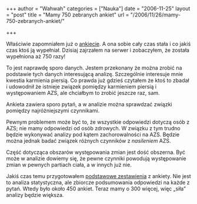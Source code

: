 +++
author = "Wahwah"
categories = ["Nauka"]
date = "2006-11-25"
layout = "post"
title = "Mamy 750 zebranych ankiet"
url = "/2006/11/26/mamy-750-zebranych-ankiet/"

+++

Właściwie zapomniałem już o [ankiecie][1]. A ona sobie cały czas stała i co jakiś czas ktoś ją wypełniał. Dzisiaj zajrzałem na serwer i zobaczyłem, że została wypełniona aż 750 razy!

To jest naprawdę sporo danych. Jestem przekonany że można zrobić na podstawie tych danych interesującą analizę. Szczególnie interesuje mnie kwestia karmienia piersią. Co prawda już gdzieś czytałem że ktoś to zbadał i udowodnił że istnieje związek pomiędzy karmieniem piersią i występowaniem AZS, ale chciałbym to zrobić jeszcze raz, sam.

<!--more-->Ankieta zawiera sporo pytań, a w analizie można sprawdzać związki pomiędzy najróżniejszymi czynnikami.

Pewnym problemem może być to, że wszystkie odpowiedzi dotyczą osób z AZS; nie mamy odpowiedzi od osób zdrowych. W związku z tym trudno będzie wykonywać analizy pod kątem zachorowalności na AZS. Będzie można jednak badać związek różnych czynników z _nasileniem_ AZS.

Część dotycząca obszarów występowania zmian jest dość obszerna. Być może w analizie dowiemy się, że pewne czynniki powodują występowanie zmian w pewnych partiach ciała, a w innych już nie.

Jakiś czas temu przygotowałem [podstawowe zestawienia][2] z ankiety. Nie jest to analiza statystyczna, ale zbiorcze podsumowania odpowiedzi na każde z pytań. Wtedy było około 450 ankiet. Teraz mamy o 300 więcej, więc „siła” analizy będzie większa.

 [1]: http://www.atopowe-zapalenie.pl/atopedia/Ankieta
 [2]: http://www.atopowe-zapalenie.pl/atopedia/Wyniki_pierwszej_edycji_ankiety